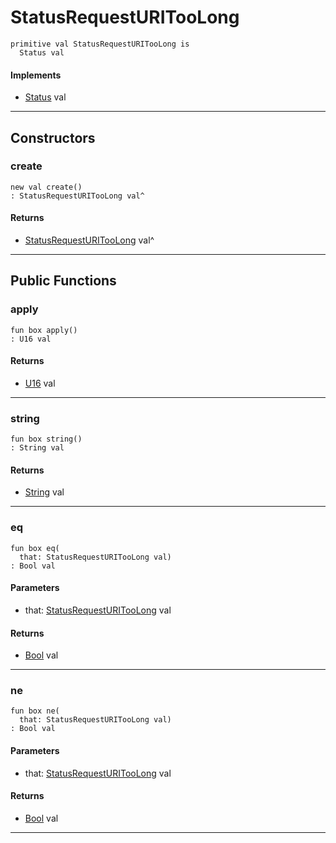 # StatusRequestURITooLong

```pony
primitive val StatusRequestURITooLong is
  Status val
```

#### Implements

* [Status](net-http-Status) val

---

## Constructors

### create

```pony
new val create()
: StatusRequestURITooLong val^
```

#### Returns

* [StatusRequestURITooLong](net-http-StatusRequestURITooLong) val^

---

## Public Functions

### apply

```pony
fun box apply()
: U16 val
```

#### Returns

* [U16](builtin-U16) val

---

### string

```pony
fun box string()
: String val
```

#### Returns

* [String](builtin-String) val

---

### eq

```pony
fun box eq(
  that: StatusRequestURITooLong val)
: Bool val
```
#### Parameters

*   that: [StatusRequestURITooLong](net-http-StatusRequestURITooLong) val

#### Returns

* [Bool](builtin-Bool) val

---

### ne

```pony
fun box ne(
  that: StatusRequestURITooLong val)
: Bool val
```
#### Parameters

*   that: [StatusRequestURITooLong](net-http-StatusRequestURITooLong) val

#### Returns

* [Bool](builtin-Bool) val

---


